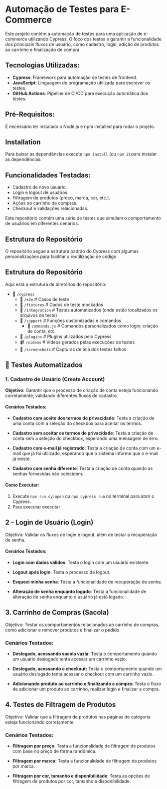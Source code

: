 # Automação de Testes para E-Commerce

Este projeto contém a automação de testes para uma aplicação de e-commerce utilizando Cypress. O foco dos testes é garantir a funcionalidade dos principais fluxos de usuário, como cadastro, login, adição de produtos ao carrinho e finalização de compra.

## Tecnologias Utilizadas:
- **Cypress**: Framework para automação de testes de frontend.
- **JavaScript**: Linguagem de programação utilizada para escrever os testes.
- **GitHub Actions**: Pipeline de CI/CD para execução automática dos testes.

## Pré-Requisitos:
É necessário ter instalado o Node.js e npm installed para rodar o projeto.

## Installation

Para baixar as dependências execute `npm install` (ou `npm i`) para instalar as dependências.


## Funcionalidades Testadas:
- Cadastro de novo usuário.
- Login e logout de usuários.
- Filtragem de produtos (preço, marca, cor, etc.).
- Ações no carrinho de compras.
- Checkout e validações relacionadas.

Este repositório contém uma série de testes que simulam o comportamento de usuários em diferentes cenários.

## Estrutura do Repositório

O repositório segue a estrutura padrão do Cypress com algumas personalizações para facilitar a reutilização de código.
## Estrutura do Repositório

Aqui está a estrutura de diretórios do repositório:

- 📁 `/cypress`
    -  📂 `/e2e`          # Casos de teste
  - 📂 `/fixtures`        # Dados de teste mockados
  - 📂 `/integration`     # Testes automatizados (onde estão localizados os arquivos de teste)
  - 📂 `/support`         # Funções customizadas e comandos
    - 📝 `commands.js`    # Comandos personalizados como login, criação de conta, etc.
  - 🔌 `/plugins`         # Plugins utilizados pelo Cypress
  - 📹 `/videos`          # Vídeos gerados pelas execuções de testes
  - 📸 `/screenshots`     # Capturas de tela dos testes falhos

## 🤖 Testes Automatizados
### 1. **Cadastro de Usuário (Create Account)**

**Objetivo**: Garantir que o processo de criação de conta esteja funcionando corretamente, validando diferentes fluxos de cadastro.

#### Cenários Testados:
- **Cadastro com aceite dos termos de privacidade**:
  Testa a criação de uma conta com a seleção do checkbox para aceitar os termos.
  
- **Cadastro sem aceitar os termos de privacidade**:
  Testa a criação de conta sem a seleção do checkbox, esperando uma mensagem de erro.
  
- **Cadastro com e-mail já registrado**:
  Testa a criação de conta com um e-mail que já foi utilizado, esperando que o sistema informe que o e-mail já existe.
  
- **Cadastro com senha diferente**:
  Testa a criação de conta quando as senhas fornecidas não coincidem.

#### Como Executar:
1. Execute `npx run cy:open` ou `npx cypress run` no terminal para abrir o Cypress.
2. Para executar executar

## 2 - Login de Usuário (Login)

Objetivo: Validar os fluxos de login e logout, além de testar a recuperação de senha.

#### Cenários Testados:
- **Login com dados válidos**:
    Testa o login com um usuário existente.
    
- **Logout após login**:
     Testa o processo de logout.

- **Esqueci minha senha**:
    Testa a funcionalidade de recuperação de senha.

- **Alteração de senha enquanto logado**:
    Testa a funcionalidade de alteração de senha enquanto o usuário já está logado.

##  3. Carrinho de Compras (Sacola) 

Objetivo: Testar os comportamentos relacionados ao carrinho de compras, como adicionar e remover produtos e finalizar o pedido.
### Cenários Testados:

- **Deslogado, acessando sacola vazia:**
     Testa o comportamento quando um usuário deslogado tenta acessar um carrinho vazio.

- **Deslogado, acessando o checkout:** Testa o comportamento quando um usuário deslogado tenta acessar o checkout com um carrinho vazio.

- **Adicionando produto ao carrinho e finalizando a compra:**
 Testa o fluxo de adicionar um produto ao carrinho, realizar login e finalizar a compra.

## 4. Testes de Filtragem de Produtos

Objetivo: Validar que a filtragem de produtos nas páginas de categoria esteja funcionando corretamente.
### Cenários Testados:

- **Filtragem por preço**:
Testa a funcionalidade de filtragem de produtos com base no preço de forma randômica.

- **Filtragem por marca**:
Testa a funcionalidade de filtragem de produtos por marca.

- **Filtragem por cor, tamanho e disponibilidade**:
 Testa as opções de filtragem de produtos por cor, tamanho e disponibilidade.
 
 
